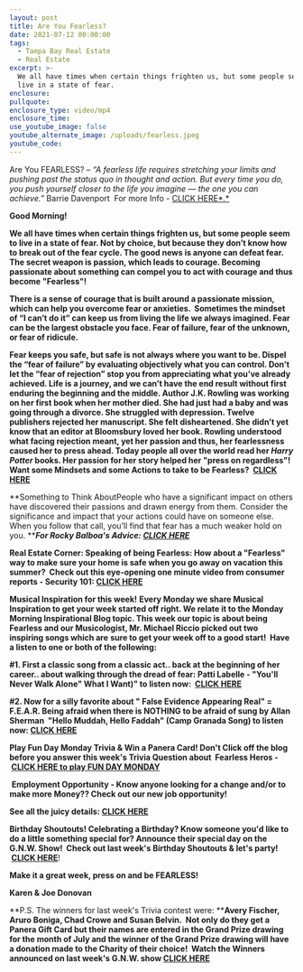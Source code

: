 ```yaml
---
layout: post
title: Are You Fearless?
date: 2021-07-12 00:00:00
tags:
  - Tampa Bay Real Estate
  - Real Estate
excerpt: >-
  We all have times when certain things frighten us, but some people seem to
  live in a state of fear.
enclosure:
pullquote:
enclosure_type: video/mp4
enclosure_time:
use_youtube_image: false
youtube_alternate_image: /uploads/fearless.jpeg
youtube_code:
---
```

Are You FEARLESS? –&nbsp;*“A fearless life requires stretching your limits and pushing past the status quo in thought and action. But every time you do, you push yourself closer to the life you imagine — the one you can achieve.”*&nbsp;Barrie Davenport &nbsp;For more Info -&nbsp;[CLICK HERE*.*](https://liveboldandbloom.com/05/overcoming-fear/how-to-be-fearless-in-everything#:~:text=To%20become%20fearless%2C%20begin%20to%20shake%20up%20your,habits%20and%20keep%20yourself%20slightly%20on%20the%20edge.)

**Good Morning\!&nbsp;**

**We all have times when certain things frighten us, but some people seem to live in a state of fear. Not by choice, but because they don’t know how to break out of the fear cycle. The good news is anyone can defeat fear. The secret weapon is passion, which leads to courage. Becoming passionate about something can compel you to act with courage and thus become "Fearless"\!**

**There is a sense of courage that is built around a passionate mission, which can help you overcome fear or anxieties. &nbsp;Sometimes the mindset of “I can’t do it” can keep us from living the life we always imagined. Fear can be the largest obstacle you face. Fear of failure, fear of the unknown, or fear of ridicule.**

**Fear keeps you safe, but safe is not always where you want to be. Dispel the “fear of failure” by evaluating objectively what you can control. Don’t let the “fear of rejection” stop you from appreciating what you’ve already achieved. Life is a journey, and we can’t have the end result without first enduring the beginning and the middle. Author J.K. Rowling was working on her first book when her mother died. She had just had a baby and was going through a divorce. She struggled with depression. Twelve publishers rejected her manuscript. She felt disheartened. She didn’t yet know that an editor at Bloomsbury loved her book. Rowling understood what facing rejection meant, yet her passion and thus, her fearlessness caused her to press ahead. Today people all over the world read her&nbsp;*Harry Potter*&nbsp;books. Her passion for her story helped her "press on regardless"\!&nbsp; Want some Mindsets and some Actions to take to be Fearless? &nbsp;[CLICK HERE](https://liveboldandbloom.com/05/overcoming-fear/how-to-be-fearless-in-everything#:~:text=To%20become%20fearless%2C%20begin%20to%20shake%20up%20your,habits%20and%20keep%20yourself%20slightly%20on%20the%20edge.)**

**Something to Think AboutPeople who have a significant impact on others have discovered their passions and drawn energy from them. Consider the significance and impact that your actions could have on someone else. When you follow that call, you’ll find that fear has a much weaker hold on you.&nbsp;*****For Rocky Balboa's Advice:&nbsp;[CLICK HERE](https://youtu.be/LxgU_aepGd0?t=156)***

**Real Estate Corner: Speaking of being Fearless: How about a "Fearless" way to make sure your home is safe when you go away on vacation this summer?&nbsp; Check out this eye-opening one minute video from consumer reports - Security 101:&nbsp;[CLICK HERE](https://youtu.be/9jMD5qH-v1U)**

**Musical Inspiration for this week\!**&nbsp;**Every Monday we share Musical Inspiration to get your week started off right. We relate it to the Monday Morning Inspirational Blog topic. This week our topic is about being Fearless and our Musicologist, Mr. Michael Riccio picked out two inspiring songs which are**&nbsp;**sure to get your week off to a good start\!&nbsp; Have a listen to one or both of the following:**

**\#1. First a classic song from a classic act.. back at the beginning of her career.. about walking through the dread of fear: Patti Labelle - "You'll Never Walk Alone" What I Want)" to listen now: &nbsp;[CLICK HERE](https://youtu.be/d60drZk_Azg)**

**\#2. Now for a silly favorite about " False Evidence Appearing Real" = F.E.A.R. Being afraid when there is NOTHING to be afraid of sung by Allan Sherman &nbsp;"Hello Muddah, Hello Faddah" (Camp Granada Song) to listen now:&nbsp;[CLICK HERE](https://youtu.be/4yFTOvO0utY)**

**Play Fun Day Monday Trivia & Win a Panera Card\! Don't Click off the blog before you answer this week's Trivia Question about&nbsp; Fearless Heros -&nbsp;**[**CLICK HERE to play FUN DAY MONDAY**](https://contacts.byreferralonly.com/Form.aspx?Key=5DDFF1A76AE335662187B4AFAD9B0A76)

&nbsp;**Employment Opportunity - Know anyone looking for a change and/or to make more Money?? Check out our new job opportunity\!&nbsp;**

**See all the juicy details:&nbsp;[CLICK HERE](https://contacts.byreferralonly.com/Form.aspx?Key=E69E228828AB95BB507E1A5EC0E7DD84)**

**Birthday Shoutouts\! Celebrating a Birthday? Know someone you'd like to do a little something special for? Announce their special day on the G.N.W. Show\!&nbsp; Check out last week's Birthday Shoutouts & let's party\! &nbsp;**[**CLICK HERE**](https://youtu.be/G7-5dIKqGlY?t=1081)\!

**Make it a great week, press on and be FEARLESS\!**

**Karen & Joe Donovan &nbsp;**

**P.S. The winners for last week's Trivia contest were:&nbsp;****Avery Fischer, Aruro Boniga, Chad Crowe and Susan Belvin.&nbsp; Not only do they get a Panera Gift Card but their names are entered in the Grand Prize drawing for the month of July and the winner of the Grand Prize drawing will have a donation made to the Charity of their choice\! &nbsp;Watch the Winners announced on last week's G.N.W. show&nbsp;[CLICK HERE](https://youtu.be/G7-5dIKqGlY?t=612)**
